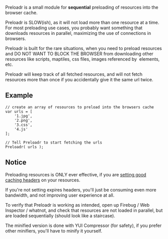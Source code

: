 Preloadr is a small module for **sequential** preloading of resources into the browser cache.

Preloadr is SLOW(ish), as it will not load more than one resource at a time. For most preloading use cases, you probably want something that downloads resources in parallel, maximizing the use of connections in browsers.

Preloadr is built for the rare situations, when you need to preload resources and DO NOT WANT TO BLOCK THE BROWSER from downloading other resources like scripts, maptiles, css files, images referenced by <img> elements, etc.

Preloadr will keep track of all fetched resources, and will not fetch resources more than once if you accidentally give it the same url twice.

## Example
    
    // create an array of resources to preload into the browsers cache
    var urls = [
        '1.jpg',
        '2.png',
        '3.css',
        '4.js'
    ];

    // Tell Preloadr to start fetching the urls
    Preloadr( urls );

## Notice

Preloading resources is ONLY ever effective, if you are [setting good caching headers](http://developer.yahoo.com/performance/rules.html#expires) on your resources.

If you're not setting expires headers, you'll just be consuming even more bandwidth, and not improving user experience at all.

To verify that Preloadr is working as intended, open up Firebug / Web Inspector / whatnot, and check that resources are not loaded in parallel, but are loaded sequentially (should look like a staircase).

The minified version is done with YUI Compressor (for safety), if you prefer other minifiers, you'll have to minify it yourself.